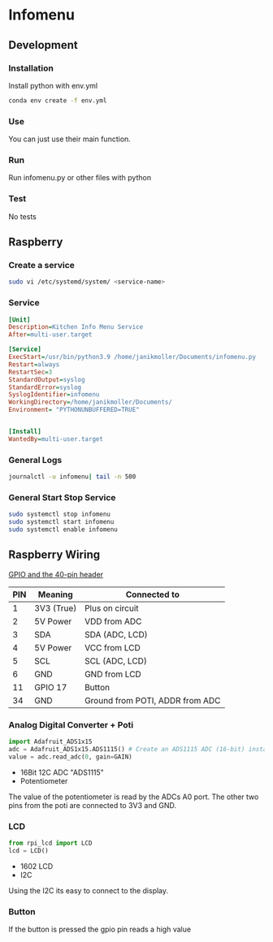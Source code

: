 # Infomenu

## Development

### Installation

Install python with env.yml

```bash
conda env create -f env.yml
```

### Use

You can just use their main function.

### Run

Run infomenu.py or other files with python

### Test

No tests

## Raspberry

### Create a service

```bash
sudo vi /etc/systemd/system/ <service-name>
```

### Service

```ini
[Unit]
Description=Kitchen Info Menu Service
After=multi-user.target

[Service]
ExecStart=/usr/bin/python3.9 /home/janikmoller/Documents/infomenu.py
Restart=always
RestartSec=3
StandardOutput=syslog
StandardError=syslog
SyslogIdentifier=infomenu
WorkingDirectory=/home/janikmoller/Documents/
Environment= "PYTHONUNBUFFERED=TRUE"


[Install]
WantedBy=multi-user.target
```

### General Logs

```bash
journalctl -u infomenu| tail -n 500
```

### General Start Stop Service

```bash
sudo systemctl stop infomenu
sudo systemctl start infomenu
sudo systemctl enable infomenu
```

## Raspberry Wiring

[GPIO and the 40-pin header](https://www.raspberrypi.com/documentation/computers/raspberry-pi.html#gpio)

| PIN | Meaning | Connected to |
| -------- | ------- | ------- |
| 1 | 3V3 (True) | Plus on circuit |
| 2 | 5V Power | VDD from ADC |
| 3 | SDA | SDA (ADC, LCD) |
| 4  | 5V Power | VCC from LCD |
| 5 | SCL | SCL (ADC, LCD) |
| 6 | GND | GND from LCD |
| 11 | GPIO 17 | Button |
| 34 | GND | Ground from POTI, ADDR from ADC |

### Analog Digital Converter + Poti

```python
import Adafruit_ADS1x15
adc = Adafruit_ADS1x15.ADS1115() # Create an ADS1115 ADC (16-bit) instance
value = adc.read_adc(0, gain=GAIN)
```

- 16Bit 12C ADC "ADS1115"
- Potentiometer

The value of the potentiometer is read by the ADCs A0 port. The other two pins from the poti are connected to 3V3 and GND.

### LCD

```python
from rpi_lcd import LCD
lcd = LCD()
```

- 1602 LCD
- I2C

Using the I2C its easy to connect to the display.

### Button

If the button is pressed the gpio pin reads a high value
